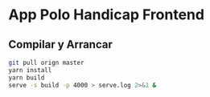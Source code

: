 # App Polo Handicap  Frontend

## Compilar y Arrancar

```bash
git pull orign master
yarn install
yarn build
serve -s build -p 4000 > serve.log 2>&1 &
```
